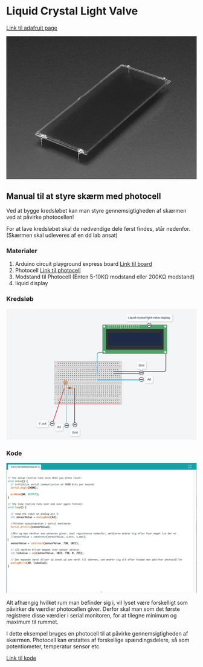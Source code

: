 # Liquid Crystal Light Valve

[Link til adafruit page](https://www.adafruit.com/product/3330)

![Liquid crystal light valve](media/skærm.jpg)


## Manual til at styre skærm med photocell

Ved at bygge kredsløbet kan man styre gennemsigtigheden af skærmen ved at påvirke photocellen! 

For at lave kredsløbet skal de nødvendige dele først findes, står nedenfor. (Skærmen skal udleveres af en dd lab ansat)

### Materialer 

1) Arduino circuit playground express board [Link til board](https://www.adafruit.com/product/3333) 
2) Photocell [Link til photocell](https://www.adafruit.com/product/161) 
3) Modstand til Photocell (Enten 5-10KΩ modstand eller 200KΩ modstand)
3) liquid display 

### Kredsløb

![Kredsløb](media/circuitt.png)

### Kode 

![Kode til eksempel i arduino IDE](media/kode.png)

Alt afhængig hvilket rum man befinder sig i, vil lyset være forskelligt som påvirker de værdier photocellen giver. Derfor skal man som det første registrere disse værdier i serial monitoren, for at tilegne minimum og maximum til rummet. 

I dette eksempel bruges en photocell til at påvirke gennemsigtigheden af skærmen. Photocell kan erstattes af forskellige spændingsdelere, så som potentiometer, temperatur sensor etc. 

 [Link til kode](lcdscreen-eksempelkode)
